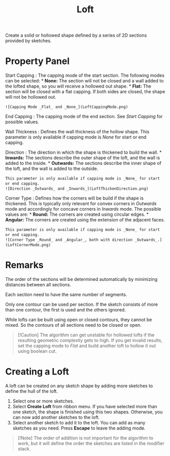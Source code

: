 ﻿---
uid: 0e316c19-1062-42bb-82c1-22b91d9cca7e
title: Loft
---
Create a solid or hollowed shape defined by a series of 2D sections provided by sketches.

# Property Panel

Start Capping
:   The capping mode of the start section. The following modes can be selected:
    * __None:__ The section will not be closed and a wall added to the lofted shape, so you will receive a hollowed out shape.
    * __Flat:__ The section will be closed with a flat capping. If both sides are closed, the shape will not be hollowed out.
    
    ![Capping Mode _Flat_ and _None_](LoftCappingMode.png)

End Capping
:   The capping mode of the end section. See _Start Capping_ for possible values.

Wall Thickness
:   Defines the wall thickness of the hollow shape.
    This parameter is only available if capping mode is _None_ for start or end capping.

Direction
:   The direction in which the shape is thickened to build the wall.
    * __Inwards:__ The sections describe the outer shape of the loft, and the wall is added to the inside.
    * __Outwards:__ The sections describe the inner shape of the loft, and the wall is added to the outside.

    This parameter is only available if capping mode is _None_ for start or end capping.
	![Direction _Outwards_ and _Inwards_](LoftThickenDirection.png)

Corner Type
:   Defines how the corners will be build if the shape is thickened. This is typically only relevant for convex corners in _Outwards_ mode and accordingly for concave corners in _Inwards_ mode.
    The possible values are:
	* __Round:__ The corners are created using circular edges.
    * __Angular:__ The corners are created using the extension of the adjacent faces.
    
	This parameter is only available if capping mode is _None_ for start or end capping.
	![Corner Type _Round_ and _Angular_, both with direction _Outwards_.](LoftCornerMode.png)

# Remarks
The order of the sections will be determined automatically by minimizing distances between all sections.

Each section need to have the same number of segments.

Only one contour can be used per section. If the sketch consists of more than one contour, the first is used and the others ignored.

While lofts can be built using open or closed contours, they cannot be mixed. So the contours of all sections need to be closed or open.

> [!Caution] The algorithm can get unstable for hollowed lofts if the resulting geometric complexity gets to high.
> If you get invalid results, set the capping mode to _Flat_ and build another loft to hollow it out using boolean cut.

# Creating a Loft
A loft can be created on any sketch shape by adding more sketches to define the hull of the loft.
1. Select one or more sketches.
2. Select __Create Loft__ from ribbon menu. If you have selected more than one sketch, the shape is finished using this two shapes. Otherwise, you can now add another sketches to the loft.
3. Select another sketch to add it to the loft. You can add as many sketches as you need. Press __Escape__ to leave the adding mode.

> [!Note] The order of addition is not important for the algorithm to work, but it will define the order the sketches are listed in the modifier stack.
